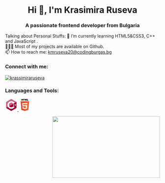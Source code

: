 
<h1 align="center">Hi 👋, I'm Krasimira Ruseva</h1>
<h3 align="center">A passionate frontend developer from Bulgaria</h3>

Talking about Personal Stuffs:
🚀   I’m currently learning HTML5&CSS3, C++ and JavaScript .<br>
👨🏻‍💻   Most of my projects are available on Github.<br>
📫   How to reach me: kmruseva20@codingburgas.bg<br>


<h3 align="left">Connect with me:</h3>
<p align="left">
<a href="https://instagram.com/krassimiraruseva" target="blank"><img align="center" src="https://raw.githubusercontent.com/rahuldkjain/github-profile-readme-generator/master/src/images/icons/Social/instagram.svg" alt="krassimiraruseva" height="30" width="40" /></a>
</p>

<h3 align="left">Languages and Tools:</h3>
<p align="left"> <a href="https://www.w3schools.com/cpp/" target="_blank"> <img src="https://raw.githubusercontent.com/devicons/devicon/master/icons/cplusplus/cplusplus-original.svg" alt="cplusplus" width="40" height="40"/> </a> <a href="https://www.w3.org/html/" target="_blank"> <img src="https://raw.githubusercontent.com/devicons/devicon/master/icons/html5/html5-original-wordmark.svg" alt="html5" width="40" height="40"/> </a> </p>

<img align="right" height="200" width="350" alt="" src =
https://media.giphy.com/media/3IqEvVpFUMmll1h5Ri/giphy.gif>
